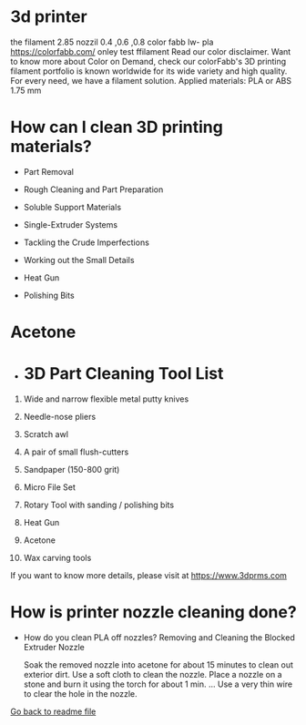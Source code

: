 # 3d printer
the filament  2.85 nozzil 0.4 ,0.6 ,0.8
color fabb lw- pla  https://colorfabb.com/ onley test ffilament 
Read our color disclaimer. Want to know more about Color on Demand, check our
colorFabb's 3D printing filament portfolio is known worldwide for its wide variety and high quality. For every need, we have a filament solution.
Applied materials: PLA or ABS 1.75 mm 
# How can I clean 3D printing materials?
- Part Removal

- Rough Cleaning and Part Preparation

- Soluble Support Materials

- Single-Extruder Systems

- Tackling the Crude Imperfections

- Working out the Small Details

- Heat Gun

- Polishing Bits

# Acetone

- # 3D Part Cleaning Tool List

1. Wide and narrow flexible metal putty knives

2. Needle-nose pliers

3. Scratch awl

4. A pair of small flush-cutters

5. Sandpaper (150-800 grit)

5. Micro File Set

6. Rotary Tool with sanding / polishing bits

7. Heat Gun

8. Acetone

9. Wax carving tools

If you want to know more details, please visit at https://www.3dprms.com 

# How is printer nozzle cleaning done?
- How do you clean PLA off nozzles?
Removing and Cleaning the Blocked Extruder Nozzle

    Soak the removed nozzle into acetone for about 15 minutes to clean out exterior dirt. Use a soft cloth to clean the nozzle.
    Place a nozzle on a stone and burn it using the torch for about 1 min. ...
    Use a very thin wire to clear the hole in the nozzle.

[Go back to readme file](/readme.md)